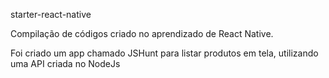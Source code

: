 starter-react-native

Compilação de códigos criado no aprendizado de React Native.

Foi criado um app chamado JSHunt para listar produtos em tela,
utilizando uma API criada no NodeJs
